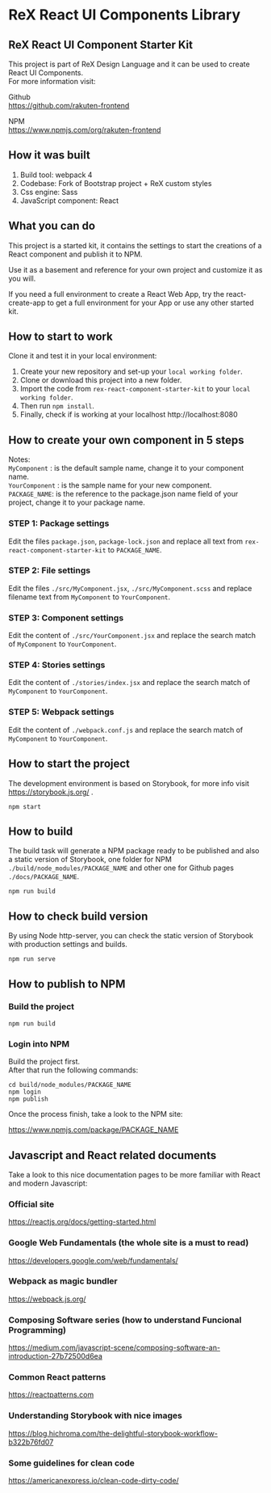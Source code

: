 # ReX React UI Components Library
## ReX React UI Component Starter Kit

This project is part of ReX Design Language and it can be used to create React UI Components.   
For more information visit:   

Github  
https://github.com/rakuten-frontend

NPM  
https://www.npmjs.com/org/rakuten-frontend

## How it was built 

1. Build tool: webpack 4
1. Codebase: Fork of Bootstrap project + ReX custom styles
1. Css engine: Sass
1. JavaScript component: React

## What you can do

This project is a started kit, it contains the settings to start the creations of a React component and publish it to NPM.   

Use it as a basement and reference for your own project and customize it as you will.  

If you need a full environment to create a React Web App, try the react-create-app to get a full environment for your App or use any other started kit.

## How to start to work

Clone it and test it in your local environment:  
1. Create your new repository and set-up your `local working folder`.
1. Clone or download this project into a new folder.
1. Import the code from `rex-react-component-starter-kit` to your `local working folder`.
1. Then run `npm install`.
1. Finally, check if is working at your localhost http://localhost:8080

## How to create your own component in 5 steps

Notes:  
`MyComponent` : is the default sample name, change it to your component name.   
`YourComponent` : is the sample name for your new component.   
`PACKAGE_NAME`: is the reference to the package.json name field of your project, change it to your package name.

### STEP 1: Package settings

Edit the files `package.json`, `package-lock.json` and replace all text from `rex-react-component-starter-kit` to `PACKAGE_NAME`.

### STEP 2: File settings

Edit the files `./src/MyComponent.jsx`, `./src/MyComponent.scss` and replace filename text from `MyComponent` to `YourComponent`.

### STEP 3: Component settings

Edit the content of `./src/YourComponent.jsx` and replace the search match of `MyComponent` to `YourComponent`.

### STEP 4: Stories settings

Edit the content of `./stories/index.jsx` and replace the search match of `MyComponent` to `YourComponent`.

### STEP 5: Webpack settings

Edit the content of `./webpack.conf.js` and replace the search match of `MyComponent` to `YourComponent`.   


## How to start the project

The development environment is based on Storybook, for more info visit https://storybook.js.org/ .   

```
npm start
```

## How to build

The build task will generate a NPM package ready to be published and also a static version of Storybook, one folder for NPM `./build/node_modules/PACKAGE_NAME` and other one for Github pages `./docs/PACKAGE_NAME`.   

```
npm run build
```

## How to check build version

By using Node http-server, you can check the static version of Storybook with production settings and builds.

```
npm run serve
```

## How to publish to NPM
### Build the project

```
npm run build
```

### Login into NPM

Build the project first.  
After that run the following commands:

```
cd build/node_modules/PACKAGE_NAME
npm login
npm publish
```

Once the process finish, take a look to the NPM site:   

https://www.npmjs.com/package/PACKAGE_NAME

## Javascript and React related documents

Take a look to this nice documentation pages to be more familiar with React and modern Javascript:

### Official site
https://reactjs.org/docs/getting-started.html   

### Google Web Fundamentals (the whole site is a must to read)
https://developers.google.com/web/fundamentals/

### Webpack as magic bundler
https://webpack.js.org/

### Composing Software series (how to understand Funcional Programming)
https://medium.com/javascript-scene/composing-software-an-introduction-27b72500d6ea   

### Common React patterns
https://reactpatterns.com   

### Understanding Storybook with nice images
https://blog.hichroma.com/the-delightful-storybook-workflow-b322b76fd07   

### Some guidelines for clean code
https://americanexpress.io/clean-code-dirty-code/

